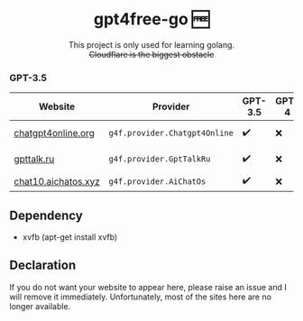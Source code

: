 <div align="center">

# gpt4free-go 🆓
This project is only used for learning golang.  
~~Cloudflare is the biggest obstacle~~  
</div>

### GPT-3.5  
| Website | Provider | GPT-3.5 | GPT-4 | Stream | Status | Auth |
| ------  | -------  | ------- | ----- | ------ | ------ | ---- |
| [chatgpt4online.org](https://chatgpt4online.org) | `g4f.provider.Chatgpt4Online` | ✔️ | ❌ | ✔️ | ![Unknown](https://img.shields.io/badge/Unknown-grey) | ❌ |
| [gpttalk.ru](https://gpttalk.ru) | `g4f.provider.GptTalkRu` | ✔️ | ❌ | ✔️ | ![Unknown](https://img.shields.io/badge/Unknown-grey) | ❌ |
| [chat10.aichatos.xyz](https://chat10.aichatos.xyz) | `g4f.provider.AiChatOs` | ✔️ | ❌ | ✔️ | ![Active](https://img.shields.io/badge/Active-brightgreen) | ❌ |


## Dependency 
- xvfb (apt-get install xvfb)

## Declaration  
If you do not want your website to appear here, please raise an issue and I will remove it immediately. Unfortunately, most of the sites here are no longer available.
